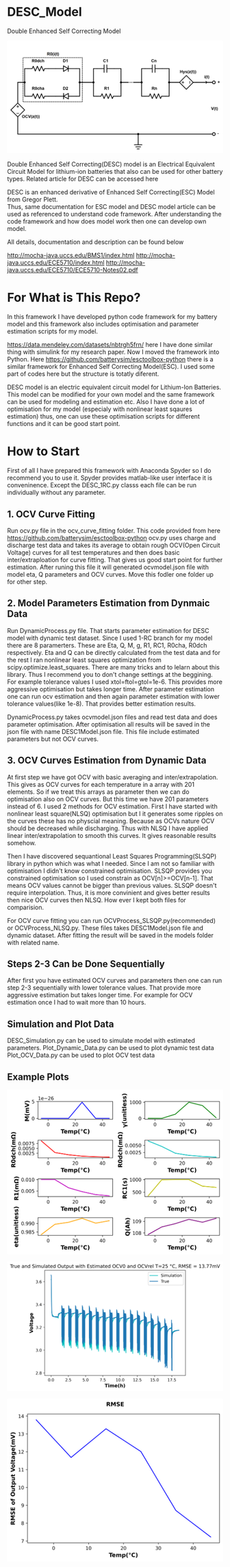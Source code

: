 # DESC_Model
 Double Enhanced Self Correcting Model


![alt text](https://github.com/ErhanYILMAZ/DESC_Model/blob/main/DESC_docs/DESC_Model.png)


Double Enhanced Self Correcting(DESC) model is an Electrical Equivalent Circuit Model 
for lithium-ion batteries that also can be used for other battery types. 
Related article for DESC can be accessed here <DESC paper link will be here hopefully later>

DESC is an enhanced  derivative of Enhanced Self Correcting(ESC) Model from Gregor Plett.  
Thus, same documentation for ESC model and DESC model article can be used as referenced to understand 
code framework. After understanding the code framework and how does model work then one can develop own model.

All details, documentation and description can be found below 

http://mocha-java.uccs.edu/BMS1/index.html
http://mocha-java.uccs.edu/ECE5710/index.html
http://mocha-java.uccs.edu/ECE5710/ECE5710-Notes02.pdf

# For What is This Repo?
In this framework I have developed python code framework for my battery model and this framework also includes optimisation and parameter estimation scripts for my model.

https://data.mendeley.com/datasets/nbtrgh5frn/ here I have done similar thing with simulink for my research paper. Now I moved the framework into Python.
Here https://github.com/batterysim/esctoolbox-python there is a similar framework for Enhanced Self Correcting Model(ESC). I used some part of codes here but the structure is totatly diferent.

DESC model is an electric equivalent circuit model for Lithium-Ion Batteries. This model can be modified for your own model and the same framework can be used for modeling and estimation etc. Also I have done a lot of optimisation for my model (especialy with nonlinear least sqaures estimation) thus, one can use these optimisation scripts for different functions and it can be good start point.

# How to Start

First of all I have prepared this framework with Anaconda Spyder so I do recommend you to use it. Spyder provides matlab-like user interface it is conveninence. Except the DESC_1RC.py classs each file can be run individually without any parameter.

 ## 1. OCV Curve Fitting
Run ocv.py file in the ocv_curve_fitting folder. This code provided from here https://github.com/batterysim/esctoolbox-python
ocv.py uses charge and discharge test data and takes its average to obtain rough OCV(Open Circuit Voltage) curves for all test temperatures and then does basic inter/extraploation for curve fitting. That gives us good start point for further estimation. After runing this file it will generated ocvmodel.json file with model eta, Q parameters and OCV curves. Move this fodler one folder up for other step.

## 2. Model Parameters Estimation from Dynmaic Data
Run DynamicProcess.py file. That starts parameter estimation for DESC model with dynamic test dataset. Since I used 1-RC branch for my model there are 8 paramerters. These are Eta, Q, M, g, R1, RC1, R0cha, R0dch respectively. Eta and Q can be directly calculated from the test data and for the rest I ran nonlinear least squares optimization from scipy.optimize.least_squares. There are many tricks and to lelarn about this library. Thus I recommend you to don't change settings at the beggining. For example tolerance values I used xtol=ftol=gtol=1e-6. This provides more aggressive optimisation but takes longer time. After parameter estimation one can run ocv estimation and then again parameter estimation with lower tolerance values(like 1e-8). That provides better estimation results.
 
 
DynamicProcess.py takes ocvmodel.json files and read test data and does parameter optimisation. After optimisation all results will be saved in the json file with name DESC1Model.json file. This file include estimated parameters but not OCV curves. 


## 3. OCV Curves Estimation from Dynamic Data
At first step we have got OCV with basic averaging and inter/extrapolation. This gives as OCV curves for each temperature in a array with 201 elements.
So if we treat this arrays as parameter then we can do optimisation also on OCV curves. But this time we have 201 parameters instead of 6.
I used 2 methods for OCV estimation. First I have started with nonlinear least square(NLSQ) optimisation but I it generates some ripples on the curves these has no physcial meaning. Because as OCVs nature OCV should be decreased while discharging. Thus with NLSQ I have applied linear inter/extrapolation to smooth this curves. It gives reasonable results somehow.

Then I have discovered sequantional Least Squares Programming(SLSQP) library in python which was what I needed. Since I am not so familiar with optimisation I didn't know constrained optimisation. SLSQP provides you constrained optimisation so I used constrain as OCV[n]>=OCV[n-1]. That means OCV values cannot be bigger than previous values. SLSQP doesn't require interpolation. Thus, it is more convinient and gives better results then nice OCV curves then NLSQ. How ever I kept both files for comparision.

 
For OCV curve fitting you can run OCVProcess_SLSQP.py(recommended) or OCVProcess_NLSQ.py. These files takes DESC1Model.json file and dynamic dataset. After fitting the result will be saved in the models folder with related name.
 
## Steps 2-3 Can be Done Sequentially
After first you have estimated OCV curves and parameters then one can run step 2-3 sequentially with lower tolerance values. That provide more aggressive estimation but takes longer time. For example for OCV estimation once I had to wait more than 10 hours.


## Simulation and Plot Data
DESC_Simulation.py can be used to simulate model with estimated parameters.
Plot_Dynamic_Data.py can be used to plot dynamic test data
Plot_OCV_Data.py can be used to plot OCV test data

## Example Plots

![alt text](https://github.com/ErhanYILMAZ/DESC_Model/blob/main/figures/estimations/estimated_parameters.png)

![alt text](https://github.com/ErhanYILMAZ/DESC_Model/blob/main/figures/estimations/OCV_SLSQP_est_with_OCV0_and_OCVrel_temp_25.png)

![alt text](https://github.com/ErhanYILMAZ/DESC_Model/blob/main/figures/estimations/rmse_output_voltage_of_SLSQP_OCV_est.png)
